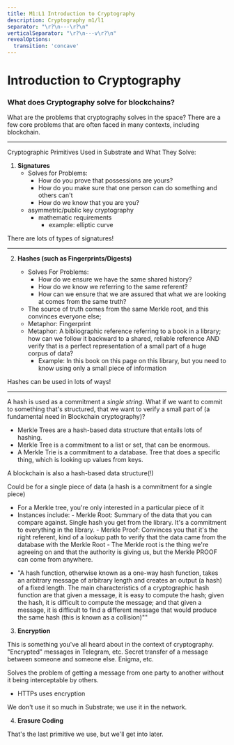 ```yaml
---
title: M1:L1 Introduction to Cryptography
description: Cryptography m1/l1
separator: "\r?\n---\r?\n"
verticalSeparator: "\r?\n---v\r?\n" 
revealOptions:
  transition: 'concave'
---
```


# Introduction to Cryptography

<section data-markdown="example.md"></section>

### What does Cryptography solve for blockchains?

What are the problems that cryptography solves in the space?
There are a few core problems that are often faced in many contexts, including blockchain.

---

Cryptographic Primitives Used in Substrate and What They Solve:

1. **Signatures**
    - Solves for Problems:
        - How do you prove that possessions are yours?
        - How do you make sure that one person can do something and others can't
        - How do we know that you are you?
    - asymmetric/public key cryptography
        - mathematic requirements
            - example: elliptic curve

There are lots of types of signatures!

---

2. **Hashes (such as Fingerprints/Digests)**

    - Solves For Problems:
        - How do we ensure we have the same shared history?
        - How do we know we referring to the same referent?
        - How can we ensure that we are assured that what we are looking at comes from the same
          truth?
    - The source of truth comes from the same Merkle root, and this convinces everyone else;
    - Metaphor: Fingerprint
    - Metaphor: A bibliographic reference referring to a book in a library; how can we follow it
      backward to a shared, reliable reference AND verify that is a perfect representation of a
      small part of a huge corpus of data?
        - Example: In this book on this page on this library, but you need to know using only a
          small piece of information

Hashes can be used in lots of ways!

---

A hash is used as a commitment a _single string_. What if we want to commit to something that's
structured, that we want to verify a small part of (a fundamental need in Blockchain cryptography)?


-   Merkle Trees are a hash-based data structure that entails lots of hashing.
-   Merkle Tree is a commitment to a list or set, that can be enormous.
-   A Merkle Trie is a commitment to a database. Tree that does a specific thing, which is looking
    up values from keys.

A blockchain is also a hash-based data structure(!)

Could be for a single piece of data (a hash is a commitment for a single piece)

-   For a Merkle tree, you're only interested in a particular piece of it
-   Instances include: - Merkle Root: Summary of the data that you can compare against. Single hash
    you get from the library. It's a commitment to everything in the library. - Merkle Proof:
    Convinces you that it's the right referent, kind of a lookup path to verify that the data came
    from the database with the Merkle Root - The Merkle root is the thing we're agreeing on and that
    the authority is giving us, but the Merkle PROOF can come from anywhere.

*   "A hash function, otherwise known as a one-way hash function, takes an arbitrary message of
    arbitrary length and creates an output (a hash) of a fixed length. The main characteristics of a
    cryptographic hash function are that given a message, it is easy to compute the hash; given the
    hash, it is difficult to compute the message; and that given a message, it is difficult to find
    a different message that would produce the same hash (this is known as a collision)""

3. **Encryption**

This is something you've all heard about in the context of cryptography. "Encrypted" messages in
Telegram, etc. Secret transfer of a message between someone and someone else. Enigma, etc.

Solves the problem of getting a message from one party to another without it being interceptable by
others.

-   HTTPs uses encryption

We don't use it so much in Substrate; we use it in the network.

4. **Erasure Coding**

That's the last primitive we use, but we'll get into later.
